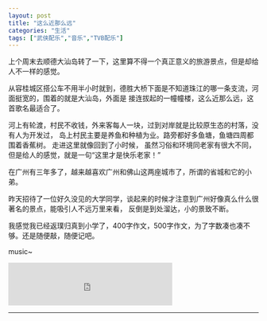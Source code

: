 ```yaml
---
layout: post
title: "这么近那么远"
categories: "生活"
tags: ["武侠配乐","音乐","TVB配乐"]
---
```


上个周末去顺德大汕岛转了一下，这里算不得一个真正意义的旅游景点，但是却给人不一样的感觉。

从容桂城区搭公车不用半小时就到，德胜大桥下面是不知道珠江的哪一条支流，河面挺宽的，围着的就是大汕岛，外面是
接连拔起的一幢幢楼，这么近那么远，这首歌名最适合了。

河上有轮渡，村民不收钱，外来客每人一块，过到对岸就是比较原生态的村落，没有人为开发过，
岛上村民主要是养鱼和种植为业。路旁都好多鱼塘，鱼塘四周都围着香蕉树。 走进这里就像回到了小时候，
虽然习俗和环境同老家有很大不同，但是给人的感觉，就是一句“这里才是快乐老家！”

在广州有三年多了，越来越喜欢广州和佛山这两座城市了，所谓的省城和它的小弟。

昨天招待了一位好久没见的大学同学，谈起来的时候才注意到广州好像真么什么很著名的景点，能吸引人不远万里来看，
反倒是到处溜达，小的景致不断。

我感觉我已经返璞归真到小学了，400字作文，500字作文，为了字数凑也凑不够。还是随便敲，随便记吧。

music~

<iframe frameborder="no" border="0" marginwidth="0" marginheight="0" width=330 height=86 src="http://music.163.com/outchain/player?type=2&id=4877167&auto=1&height=66"></iframe>

---
